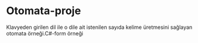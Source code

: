 # Otomata-proje
 Klavyeden girilen dil ile o dile ait istenilen sayıda kelime üretmesini sağlayan otomata örneği.C#-form örneği
